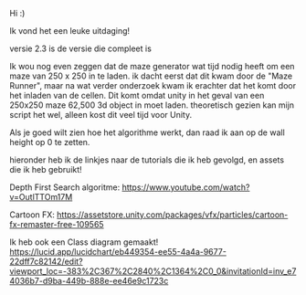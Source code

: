Hi :)


Ik vond het een leuke uitdaging! 

versie 2.3 is de versie die compleet is

Ik wou nog even zeggen dat de maze generator wat tijd nodig heeft om een maze van 250 x 250 in te laden. ik dacht eerst dat dit kwam door de "Maze Runner", maar na wat verder onderzoek kwam ik erachter dat het komt door het inladen van de cellen. Dit komt omdat unity in het geval van een 250x250 maze 62,500 3d object in moet laden. theoretisch gezien kan mijn script het wel, alleen kost dit veel tijd voor Unity.

Als je goed wilt zien hoe het algorithme werkt, dan raad ik aan op de wall height op 0 te zetten. 



hieronder heb ik de linkjes naar de tutorials die ik heb gevolgd, en assets die ik heb gebruikt!

Depth First Search algoritme:
https://www.youtube.com/watch?v=OutlTTOm17M

Cartoon FX:
https://assetstore.unity.com/packages/vfx/particles/cartoon-fx-remaster-free-109565

Ik heb ook een Class diagram gemaakt!
https://lucid.app/lucidchart/eb449354-ee55-4a4a-9677-22dff7c82142/edit?viewport_loc=-383%2C367%2C2840%2C1364%2C0_0&invitationId=inv_e74036b7-d9ba-449b-888e-ee46e9c1723c

